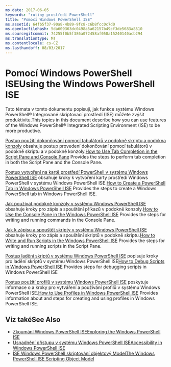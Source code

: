 ```yaml
---
ms.date: 2017-06-05
keywords: "rutiny prostředí PowerShell"
title: "Pomocí Windows PowerShell ISE"
ms.assetid: 64fb5f37-90a8-4b89-9fc8-c6b8fcc0c7d0
ms.openlocfilehash: 5da609363dc0498a5a62157b49cf3de5683a8510
ms.sourcegitcommit: 74255f0b5f386a072458af058a15240140acb294
ms.translationtype: MT
ms.contentlocale: cs-CZ
ms.lasthandoff: 08/03/2017
---
```

# <a name="using-the-windows-powershell-ise"></a><span data-ttu-id="2cc61-103">Pomocí Windows PowerShell ISE</span><span class="sxs-lookup"><span data-stu-id="2cc61-103">Using the Windows PowerShell ISE</span></span>
<span data-ttu-id="2cc61-104">Tato témata v tomto dokumentu popisují, jak funkce systému Windows PowerShell® Integrované skriptovací prostředí (ISE) můžete zvýšit produktivitu.</span><span class="sxs-lookup"><span data-stu-id="2cc61-104">This topics in this document describe how you can use features of the Windows PowerShell® Integrated Scripting Environment (ISE) to be more productive.</span></span>

<span data-ttu-id="2cc61-105">[Postup použití dokončování pomocí tabulátorů v podokně skriptu a podokna konzoly](How-to-Use-Tab-Completion-in-the-Script-Pane-and-Console-Pane.md) obsahuje postup provedení dokončování pomocí tabulátorů v podokně skriptu a v podokně konzoly.</span><span class="sxs-lookup"><span data-stu-id="2cc61-105">[How to Use Tab Completion in the Script Pane and Console Pane](How-to-Use-Tab-Completion-in-the-Script-Pane-and-Console-Pane.md) Provides the steps to perform tab completion in both the Script Pane and the Console Pane.</span></span>

<span data-ttu-id="2cc61-106">[Postup vytvoření na kartě prostředí PowerShell v systému Windows PowerShell ISE](How-to-Create-a-PowerShell-Tab-in-Windows-PowerShell-ISE.md) obsahuje kroky k vytvoření karty prostředí Windows PowerShell v systému Windows PowerShell ISE.</span><span class="sxs-lookup"><span data-stu-id="2cc61-106">[How to Create a PowerShell Tab in Windows PowerShell ISE](How-to-Create-a-PowerShell-Tab-in-Windows-PowerShell-ISE.md) Provides the steps to create a Windows PowerShell tab in Windows PowerShell ISE.</span></span>

<span data-ttu-id="2cc61-107">[Jak používat podokně konzoly v systému Windows PowerShell ISE](How-to-Use-the-Console-Pane-in-the-Windows-PowerShell-ISE.md) obsahuje kroky pro zápis a spouštění příkazů v podokně konzoly.</span><span class="sxs-lookup"><span data-stu-id="2cc61-107">[How to Use the Console Pane in the Windows PowerShell ISE](How-to-Use-the-Console-Pane-in-the-Windows-PowerShell-ISE.md) Provides the steps for writing and running commands in the Console Pane.</span></span>

<span data-ttu-id="2cc61-108">[Jak k zápisu a spouštět skripty v systému Windows PowerShell ISE](How-to-Write-and-Run-Scripts-in-the-Windows-PowerShell-ISE.md) obsahuje kroky pro zápis a spouštění skriptů v podokně skriptu.</span><span class="sxs-lookup"><span data-stu-id="2cc61-108">[How to Write and Run Scripts in the Windows PowerShell ISE](How-to-Write-and-Run-Scripts-in-the-Windows-PowerShell-ISE.md) Provides the steps for writing and running scripts in the Script Pane.</span></span>

<span data-ttu-id="2cc61-109">[Postup ladění skriptů v systému Windows PowerShell ISE](How-to-Debug-Scripts-in-Windows-PowerShell-ISE.md) popisuje kroky pro ladění skriptů v systému Windows PowerShell ISE</span><span class="sxs-lookup"><span data-stu-id="2cc61-109">[How to Debug Scripts in Windows PowerShell ISE](How-to-Debug-Scripts-in-Windows-PowerShell-ISE.md) Provides steps for debugging scripts in Windows PowerShell ISE</span></span>

<span data-ttu-id="2cc61-110">[Postup použití profilů v systému Windows PowerShell ISE](How-to-Use-Profiles-in-Windows-PowerShell-ISE.md) poskytuje informace o a kroky pro vytváření a používání profilů v systému Windows PowerShell ISE.</span><span class="sxs-lookup"><span data-stu-id="2cc61-110">[How to Use Profiles in Windows PowerShell ISE](How-to-Use-Profiles-in-Windows-PowerShell-ISE.md) Provides information about and steps for creating and using profiles in Windows PowerShell ISE.</span></span>

## <a name="see-also"></a><span data-ttu-id="2cc61-111">Viz také</span><span class="sxs-lookup"><span data-stu-id="2cc61-111">See Also</span></span>
- [<span data-ttu-id="2cc61-112">Zkoumání Windows PowerShell ISE</span><span class="sxs-lookup"><span data-stu-id="2cc61-112">Exploring the Windows PowerShell ISE</span></span>](../../getting-started/fundamental/Exploring-the-Windows-PowerShell-ISE.md)
- [<span data-ttu-id="2cc61-113">Usnadnění přístupu v systému Windows PowerShell ISE</span><span class="sxs-lookup"><span data-stu-id="2cc61-113">Accessibility in Windows PowerShell ISE</span></span>](../../setup/Accessibility-in-Windows-PowerShell-ISE.md)
- [<span data-ttu-id="2cc61-114">ISE Windows PowerShell skriptování objektový Model</span><span class="sxs-lookup"><span data-stu-id="2cc61-114">The Windows PowerShell ISE Scripting Object Model</span></span>](https://technet.microsoft.com/en-us/library/69b047d0-da79-413e-b948-8e45d05d1f85)

